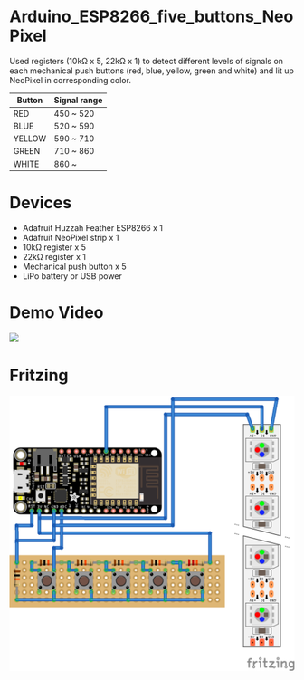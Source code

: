 # Arduino_ESP8266_five_buttons_NeoPixel

Used registers (10kΩ x 5, 22kΩ x 1) to detect different levels of signals on each mechanical push buttons (red, blue, yellow, green and white) and lit up NeoPixel in corresponding color.


| Button  | Signal range  |
| ------- | ------------- |
| RED     | 450 ~ 520     |
| BLUE    | 520 ~ 590     |
| YELLOW  | 590 ~ 710     |
| GREEN   | 710 ~ 860     |
| WHITE   | 860 ~         |

# Devices

- Adafruit Huzzah Feather ESP8266 x 1
- Adafruit NeoPixel strip x 1
- 10kΩ register x 5
- 22kΩ register x 1
- Mechanical push button x 5
- LiPo battery or USB power

# Demo Video
<a href="https://www.youtube.com/watch?v=tV6AMbOD35Q"><img src="https://i9.ytimg.com/vi/tV6AMbOD35Q/mq1.jpg?sqp=CPyS7uUF&rs=AOn4CLCUgWLIfCuREEi0hrFFiD_VXu7Tlw"/></a>

# Fritzing
<img src="https://raw.githubusercontent.com/takafreak/Arduino_ESP8266_five_buttons_NeoPixel/master/Arduino_ESP8266_five_buttons_NeoPixel.png"/>
